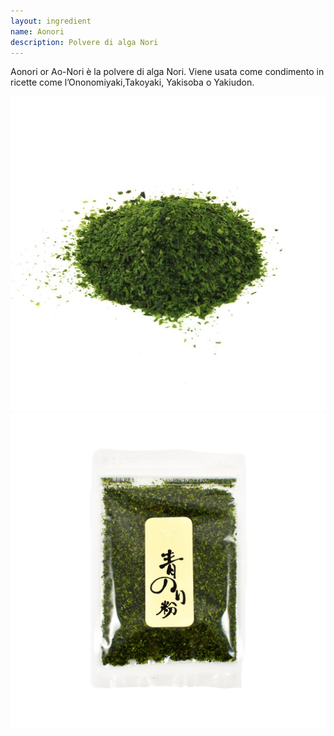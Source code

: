 ```yaml
---
layout: ingredient
name: Aonori
description: Polvere di alga Nori
---
```


Aonori or Ao-Nori è la polvere di alga Nori. Viene usata come condimento in ricette come l’Ononomiyaki,Takoyaki, Yakisoba o Yakiudon.

![Aonori](/assets/images/ingredients/aonori-2.jpg)
![Aonori](/assets/images/ingredients/aonori-3.jpg)
